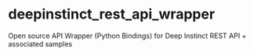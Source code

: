 # deepinstinct_rest_api_wrapper
Open source API Wrapper (Python Bindings) for Deep Instinct REST API + associated samples
